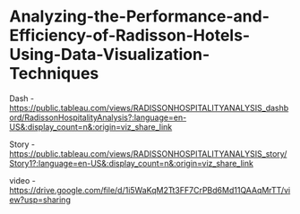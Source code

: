 # Analyzing-the-Performance-and-Efficiency-of-Radisson-Hotels-Using-Data-Visualization-Techniques

Dash - https://public.tableau.com/views/RADISSONHOSPITALITYANALYSIS_dashbord/RadissonHospitalityAnalysis?:language=en-US&:display_count=n&:origin=viz_share_link
 
Story - https://public.tableau.com/views/RADISSONHOSPITALITYANALYSIS_story/Story1?:language=en-US&:display_count=n&:origin=viz_share_link

video - https://drive.google.com/file/d/1i5WaKqM2Tt3FF7CrPBd6Md11QAAqMrTT/view?usp=sharing

